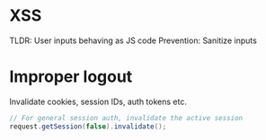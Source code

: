# XSS
TLDR: User inputs behaving as JS code
Prevention: Sanitize inputs

# Improper logout
Invalidate cookies, session IDs, auth tokens etc.  
```java
// For general session auth, invalidate the active session
request.getSession(false).invalidate();
```
